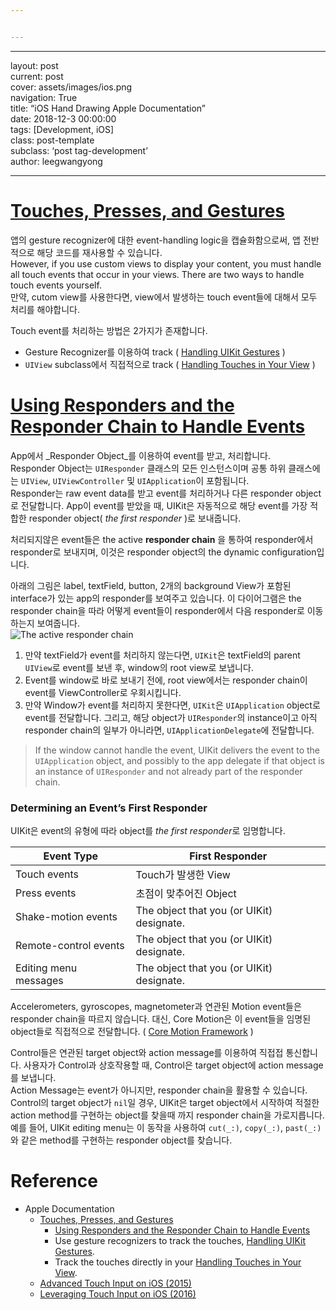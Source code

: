 ```yaml
---


---
```


<hr>
<p>layout: post<br>
current: post<br>
cover:  assets/images/ios.png<br>
navigation: True<br>
title: “iOS Hand Drawing Apple Documentation”<br>
date: 2018-12-3 00:00:00<br>
tags: [Development, iOS]<br>
class: post-template<br>
subclass:  ‘post tag-development’<br>
author: leegwangyong</p>
<hr>
<h1 id="touches-presses-and-gestures"><a href="https://developer.apple.com/documentation/uikit/touches_presses_and_gestures">Touches, Presses, and Gestures</a></h1>
<p>앱의 gesture recognizer에 대한 event-handling logic을 캡슐화함으로써,  앱 전반적으로 해당 코드를 재사용할 수 있습니다.<br>
However, if you use custom views to display your content, you must handle all touch events that occur in your views. There are two ways to handle touch events yourself.<br>
만약, cutom view를 사용한다면,  view에서 발생하는 touch event들에 대해서 모두 처리를 해야합니다.</p>
<p>Touch event를 처리하는 방법은 2가지가 존재합니다.</p>
<ul>
<li>Gesture Recognizer를 이용하여 track ( <a href="https://developer.apple.com/documentation/uikit/touches_presses_and_gestures/handling_uikit_gestures">Handling UIKit Gestures</a> )</li>
<li><code>UIView</code> subclass에서 직접적으로 track ( <a href="https://developer.apple.com/documentation/uikit/touches_presses_and_gestures/handling_touches_in_your_view">Handling Touches in Your View</a> )</li>
</ul>
<h1 id="using-responders-and-the-responder-chain-to-handle-events"><a href="https://developer.apple.com/documentation/uikit/touches_presses_and_gestures/using_responders_and_the_responder_chain_to_handle_events">Using Responders and the Responder Chain to Handle Events</a></h1>
<p>App에서 _Responder Object_를 이용하여 event를 받고, 처리합니다.<br>
Responder Object는 <code>UIResponder</code> 클래스의 모든 인스턴스이며 공통 하위 클래스에는 <code>UIView</code>, <code>UIViewController</code> 및 <code>UIApplication</code>이 포함됩니다.<br>
Responder는 raw event data를 받고 event를 처리하거나 다른 responder object로 전달합니다. App이 event를 받았을 때, UIKit은 자동적으로 해당 event를 가장 적합한 responder object( <em>the first responder</em> )로 보내줍니다.</p>
<p>처리되지않은 event들은 the active <strong>responder chain</strong> 을 통하여 responder에서 responder로 보내지며, 이것은 responder object의 the dynamic configuration입니다.</p>
<p>아래의 그림은 label, textField, button, 2개의 background View가 포함된 interface가 있는 app의 responder를 보여주고 있습니다. 이 다이어그램은 the responder chain을 따라 어떻게 event들이 responder에서 다음 responder로 이동하는지 보여줍니다.<br>
<img src="https://docs-assets.developer.apple.com/published/7c21d852b9/f17df5bc-d80b-4e17-81cf-4277b1e0f6e4.png" alt="The active responder chain"></p>
<ol>
<li>만약 textField가 event를 처리하지 않는다면, <code>UIKit</code>은 textField의 parent <code>UIView</code>로 event를 보낸 후, window의 root view로 보냅니다.</li>
<li>Event를 window로 바로 보내기 전에, root view에서는 responder chain이 event를 ViewController로 우회시킵니다.</li>
<li>만약 Window가 event를 처리하지 못한다면, <code>UIKit</code>은 <code>UIApplication</code> object로 event를 전달합니다. 그리고, 해당 object가 <code>UIResponder</code>의 instance이고 아직 responder chain의 일부가 아니라면,  <code>UIApplicationDelegate</code>에 전달합니다.</li>
</ol>
<blockquote>
<p>If the window cannot handle the event, UIKit delivers the event to the <code>UIApplication</code> object, and possibly to the app delegate if that object is an instance of <code>UIResponder</code> and not already part of the responder chain.</p>
</blockquote>
<h3 id="determining-an-events-first-responder">Determining an Event’s First Responder</h3>
<p>UIKit은 event의 유형에 따라 object를 <em>the first responder</em>로 임명합니다.</p>

<table>
<thead>
<tr>
<th>Event Type</th>
<th>First Responder</th>
</tr>
</thead>
<tbody>
<tr>
<td>Touch events</td>
<td>Touch가 발생한 View</td>
</tr>
<tr>
<td>Press events</td>
<td>초점이 맞추어진 Object</td>
</tr>
<tr>
<td>Shake-motion events</td>
<td>The object that you (or UIKit) designate.</td>
</tr>
<tr>
<td>Remote-control events</td>
<td>The object that you (or UIKit) designate.</td>
</tr>
<tr>
<td>Editing menu messages</td>
<td>The object that you (or UIKit) designate.</td>
</tr>
</tbody>
</table><p>Accelerometers, gyroscopes, magnetometer과 연관된 Motion event들은 responder chain을 따르지 않습니다. 대신, Core Motion은 이 event들을 임명된 object들로 직접적으로 전달합니다. ( <a href="https://developer.apple.com/library/archive/documentation/Miscellaneous/Conceptual/iPhoneOSTechOverview/CoreServicesLayer/CoreServicesLayer.html#//apple_ref/doc/uid/TP40007898-CH10-SW27">Core Motion Framework</a> )</p>
<p>Control들은 연관된 target object와 action message를 이용하여 직접접 통신합니다. 사용자가 Control과 상호작용할 때, Control은 target object에 action message를 보냅니다.<br>
Action Message는 event가 아니지만, responder chain을 활용할 수 있습니다.<br>
Control의 target object가 <code>nil</code>일 경우, UIKit은 target object에서 시작하여 적절한 action method를 구현하는 object를 찾을때 까지 responder chain을 가로지릅니다. 예를 들어, UIKit editing menu는 이 동작을 사용하여 <code>cut(_:)</code>, <code>copy(_:)</code>, <code>past(_:)</code>와 같은 method를 구현하는 responder object를 찾습니다.</p>
<h1 id="reference">Reference</h1>
<ul>
<li>Apple Documentation
<ul>
<li><a href="https://developer.apple.com/documentation/uikit/touches_presses_and_gestures">Touches, Presses, and Gestures</a>
<ul>
<li><a href="https://developer.apple.com/documentation/uikit/touches_presses_and_gestures/using_responders_and_the_responder_chain_to_handle_events">Using Responders and the Responder Chain to Handle Events</a></li>
<li>Use gesture recognizers to track the touches, <a href="https://developer.apple.com/documentation/uikit/touches_presses_and_gestures/handling_uikit_gestures">Handling UIKit Gestures</a>.</li>
<li>Track the touches directly in your <a href="https://developer.apple.com/documentation/uikit/touches_presses_and_gestures/handling_touches_in_your_view">Handling Touches in Your View</a>.</li>
</ul>
</li>
<li><a href="https://developer.apple.com/videos/play/wwdc2015/233/">Advanced Touch Input on iOS (2015)</a></li>
<li><a href="https://developer.apple.com/videos/play/wwdc2016/220">Leveraging Touch Input on iOS (2016)</a></li>
</ul>
</li>
</ul>

